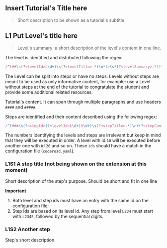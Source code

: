 ## Insert Tutorial's Title here

> Short description to be shown as a tutorial's subtitle


## L1 Put Level's title here

> Level's summary: a short description of the level's content in one line.

The level is identified and distributed following the regex: 

```js
/^(##\s(?<levelId>L\d+)\s(?<levelTitle>.*)\n*(>\s*(?<levelSummary>.*))?\n+(?<levelContent>[^]*))/
```

The Level can be split into steps or have no steps. Levels without steps are meant to be used as only informative content, for example: use a Level without steps at the end of the tutorial to congratulate the student and provide some additional related resources.

Tutorial's content. It can span through multiple paragraphs and use headers `####` and `#####`. 

Steps are identified and their content described using the following regex:

```js
/^(###\s(?<stepId>(?<levelId>L\d+)S\d+)\s(?<stepTitle>.*)\n+(?<stepContent>[^]*))/
```

The numbers identifying the levels and steps are irrelevant but keep in mind that they will be executed in order. A level with id `10` will be executed before another one with id `20` and so on. These `ids` should have a match in the configuration file (`coderoad.yaml`).


### L1S1 A step title (not being shown on the extension at this moment)

Short description of the step's purpose. Should be short and fit in one line

**Important**
1. Both level and step ids must have an entry with the same id on the configuration file;
2. Step Ids are based on its level id. Any step from level `L234` must start with `L234S`, followed by the sequential digits.


### L1S2 Another step

Step's short description.